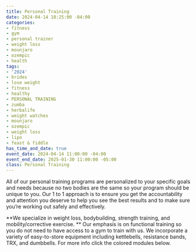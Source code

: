 ```yaml
---
title: Personal Training
date: 2024-04-14 18:25:00 -04:00
categories:
- fitness
- gym
- personal trainer
- weight loss
- mounjaro
- ozempic
- health
tags:
- '2024'
- brides
- lose weight
- fitness
- healthy
- PERSONAL TRAINING
- zumba
- herbalife
- weight watches
- mounjaro
- ozempic
- weight loss
- lipo
- feast & fiddle
has_time_and_date: true
event_date: 2024-04-14 11:00:00 -04:00
event_end_date: 2025-01-30 11:00:00 -05:00
class: Personal Training
---
```


All of our personal training programs are personalized to your specific goals and needs because no two bodies are the same so your program should be unique to you. Our 1 to 1 approach is to ensure you get the accountability and attention you deserve to help you see the best results and to make sure you’re working out safely and effectively.

**We specialize in weight loss, bodybuilding, strength training, and mobility/corrective exercise. ** Our emphasis is on functional training so you do not need to have access to a gym to train with us. We incorporate a variety of easy-to-store equipment including kettlebells, resistance bands, TRX, and dumbbells. For more info click the colored modules below.